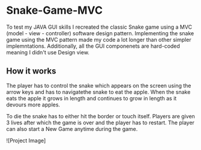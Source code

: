 # Snake-Game-MVC
To test my JAVA GUI skills I recreated the classic Snake game using a MVC (model - view - controller) software design pattern. 
Implementing the snake game using the MVC pattern made my code a lot longer than other simpler implemntations. Additionally, all the GUI
componenets are hard-coded meaning I didn't use Design view.

## How it works
The player has to control the snake which appears on the screen using the arrow keys and has to navigatethe snake to eat the apple.
When the snake eats the apple it grows in length and continues to grow in length as it devours more apples.

To die the snake has to either hit the border or touch itself. Players are given 3 lives after which the game is over and the player has to restart.
The player can also start a New Game anytime during the game.

![Project Image]




